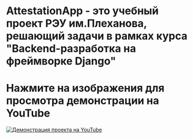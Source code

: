 # AttestationApp - это учебный проект РЭУ им.Плеханова, решающий задачи в рамках курса "Backend-разработка на фреймворке Django"

# Нажмите на изображения для просмотра демонстрации на YouTube

[![Демонстрация проекта на YouTube](https://img.youtube.com/vi/DH1wI1VXWMs/0.jpg)](https://youtu.be/EPyCQt_z9bw)

